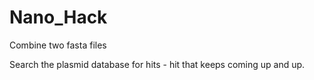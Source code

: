 # Nano_Hack


Combine two fasta files

Search the plasmid database for hits - hit that keeps coming up and up.
